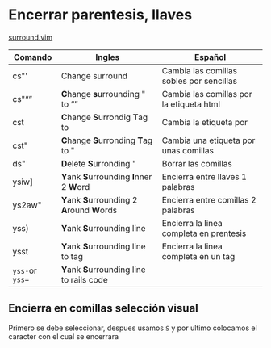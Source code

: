 # Encerrar parentesis, llaves

[surround.vim](https://github.com/tpope/vim-surround)

| Comando | Ingles | Español |
| --- | --- | --- |
| cs"' | Change surround | Cambia las comillas sobles por sencillas |
| cs"<q> | **C**hange **s**urrounding " to <q> | Cambia las comillas por la etiqueta html |
| cst<div> | **C**hange **S**urrondig **T**ag to <div> | Cambia la etiqueta por <div> |
| cst" | **C**hange **S**urronding **T**ag to " | Cambia una etiqueta por unas comillas |
| ds" | **D**elete **S**urronding " | Borrar las comillas |
| ysiw] | **Y**ank **S**urrounding **I**nner 2 **W**ord | Encierra entre llaves 1 palabras |
| ys2aw" | **Y**ank **S**urrounding 2 **A**round **W**ords | Encierra entre comillas 2 palabras |
| yss) | **Y**ank **S**urrounding line | Encierra la linea completa en prentesis |
| ysst | **Y**ank **S**urrounding line to tag | Encierra la linea completa en un tag |
| `yss-`or `yss=`| **Y**ank **S**urrounding line to rails code |

## Encierra en comillas selección visual

  Primero se debe seleccionar, despues usamos `S` y por ultimo colocamos el caracter con el cual se encerrara
